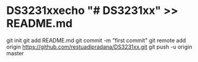# DS3231xxecho "# DS3231xx" >> README.md
git init
git add README.md
git commit -m "first commit"
git remote add origin https://github.com/restuadipradana/DS3231xx.git
git push -u origin master
